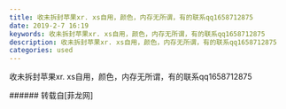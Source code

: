 ```yaml
---
title: 收未拆封苹果xr. xs自用，颜色，内存无所谓，有的联系qq1658712875
date: 2019-2-7 16:19
keywords: 收未拆封苹果xr. xs自用，颜色，内存无所谓，有的联系qq1658712875
description: 收未拆封苹果xr. xs自用，颜色，内存无所谓，有的联系qq1658712875
categories: used
---
```

<td class="t_f" id="postmessage_2943464">

收未拆封苹果xr. xs自用，颜色，内存无所谓，有的联系qq1658712875<br/>
</td>
###### 转载自[菲龙网]